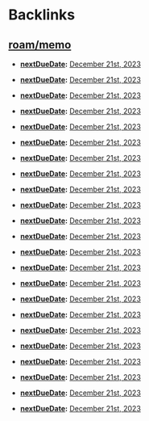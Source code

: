 
# Backlinks
## [roam/memo](<roam/memo.md>)
- **[nextDueDate](<nextDueDate.md>):** [December 21st, 2023](<December 21st, 2023.md>)

- **[nextDueDate](<nextDueDate.md>):** [December 21st, 2023](<December 21st, 2023.md>)

- **[nextDueDate](<nextDueDate.md>):** [December 21st, 2023](<December 21st, 2023.md>)

- **[nextDueDate](<nextDueDate.md>):** [December 21st, 2023](<December 21st, 2023.md>)

- **[nextDueDate](<nextDueDate.md>):** [December 21st, 2023](<December 21st, 2023.md>)

- **[nextDueDate](<nextDueDate.md>):** [December 21st, 2023](<December 21st, 2023.md>)

- **[nextDueDate](<nextDueDate.md>):** [December 21st, 2023](<December 21st, 2023.md>)

- **[nextDueDate](<nextDueDate.md>):** [December 21st, 2023](<December 21st, 2023.md>)

- **[nextDueDate](<nextDueDate.md>):** [December 21st, 2023](<December 21st, 2023.md>)

- **[nextDueDate](<nextDueDate.md>):** [December 21st, 2023](<December 21st, 2023.md>)

- **[nextDueDate](<nextDueDate.md>):** [December 21st, 2023](<December 21st, 2023.md>)

- **[nextDueDate](<nextDueDate.md>):** [December 21st, 2023](<December 21st, 2023.md>)

- **[nextDueDate](<nextDueDate.md>):** [December 21st, 2023](<December 21st, 2023.md>)

- **[nextDueDate](<nextDueDate.md>):** [December 21st, 2023](<December 21st, 2023.md>)

- **[nextDueDate](<nextDueDate.md>):** [December 21st, 2023](<December 21st, 2023.md>)

- **[nextDueDate](<nextDueDate.md>):** [December 21st, 2023](<December 21st, 2023.md>)

- **[nextDueDate](<nextDueDate.md>):** [December 21st, 2023](<December 21st, 2023.md>)

- **[nextDueDate](<nextDueDate.md>):** [December 21st, 2023](<December 21st, 2023.md>)

- **[nextDueDate](<nextDueDate.md>):** [December 21st, 2023](<December 21st, 2023.md>)

- **[nextDueDate](<nextDueDate.md>):** [December 21st, 2023](<December 21st, 2023.md>)

- **[nextDueDate](<nextDueDate.md>):** [December 21st, 2023](<December 21st, 2023.md>)

- **[nextDueDate](<nextDueDate.md>):** [December 21st, 2023](<December 21st, 2023.md>)

- **[nextDueDate](<nextDueDate.md>):** [December 21st, 2023](<December 21st, 2023.md>)

